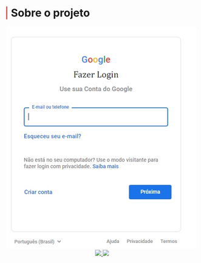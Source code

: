 <h1 style="border-left: 2px solid red; padding-left: 10px;">Sobre o projeto</h1>
 
<img src="img/page-google-img.jpg" alt="">

<div align="center">
  <a href="https://github.com/MaykGomes92">
  <img height="180em" src="https://github-readme-stats.vercel.app/api?username=rafaballerini&show_icons=true&theme=dracula&include_all_commits=true&count_private=true"/>
  <img height="180em" src="https://github-readme-stats.vercel.app/api/top-langs/?username=rafaballerini&layout=compact&langs_count=7&theme=dracula"/>
</div>
